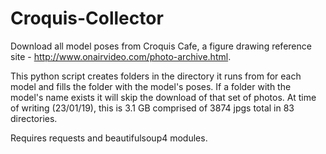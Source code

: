 # Croquis-Collector
Download all model poses from Croquis Cafe, a figure drawing reference site - http://www.onairvideo.com/photo-archive.html.

This python script creates folders in the directory it runs from for each model and fills the folder with the model's poses. If a folder with the model's name exists it will skip the download of that set of photos. At time of writing (23/01/19), this is 3.1 GB comprised of 3874 jpgs total in 83 directories.

Requires requests and beautifulsoup4 modules.
